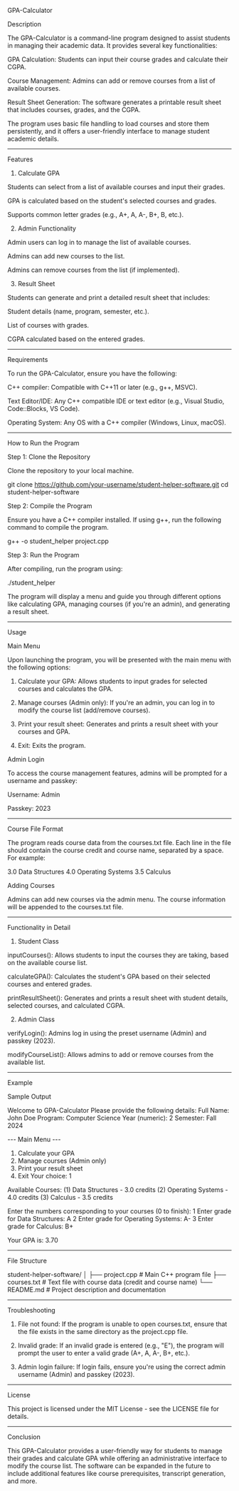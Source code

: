 GPA-Calculator

Description

The GPA-Calculator is a command-line program designed to assist students in managing their academic data. It provides several key functionalities:

GPA Calculation: Students can input their course grades and calculate their CGPA.

Course Management: Admins can add or remove courses from a list of available courses.

Result Sheet Generation: The software generates a printable result sheet that includes courses, grades, and the CGPA.


The program uses basic file handling to load courses and store them persistently, and it offers a user-friendly interface to manage student academic details.


---

Features

1. Calculate GPA

Students can select from a list of available courses and input their grades.

GPA is calculated based on the student's selected courses and grades.

Supports common letter grades (e.g., A+, A, A-, B+, B, etc.).



2. Admin Functionality

Admin users can log in to manage the list of available courses.

Admins can add new courses to the list.

Admins can remove courses from the list (if implemented).



3. Result Sheet

Students can generate and print a detailed result sheet that includes:

Student details (name, program, semester, etc.).

List of courses with grades.

CGPA calculated based on the entered grades.






---

Requirements

To run the GPA-Calculator, ensure you have the following:

C++ compiler: Compatible with C++11 or later (e.g., g++, MSVC).

Text Editor/IDE: Any C++ compatible IDE or text editor (e.g., Visual Studio, Code::Blocks, VS Code).

Operating System: Any OS with a C++ compiler (Windows, Linux, macOS).



---

How to Run the Program

Step 1: Clone the Repository

Clone the repository to your local machine.

git clone https://github.com/your-username/student-helper-software.git
cd student-helper-software

Step 2: Compile the Program

Ensure you have a C++ compiler installed. If using g++, run the following command to compile the program.

g++ -o student_helper project.cpp

Step 3: Run the Program

After compiling, run the program using:

./student_helper

The program will display a menu and guide you through different options like calculating GPA, managing courses (if you're an admin), and generating a result sheet.


---

Usage

Main Menu

Upon launching the program, you will be presented with the main menu with the following options:

1. Calculate your GPA: Allows students to input grades for selected courses and calculates the GPA.


2. Manage courses (Admin only): If you're an admin, you can log in to modify the course list (add/remove courses).


3. Print your result sheet: Generates and prints a result sheet with your courses and GPA.


4. Exit: Exits the program.



Admin Login

To access the course management features, admins will be prompted for a username and passkey:

Username: Admin

Passkey: 2023



---

Course File Format

The program reads course data from the courses.txt file. Each line in the file should contain the course credit and course name, separated by a space. For example:

3.0 Data Structures
4.0 Operating Systems
3.5 Calculus

Adding Courses

Admins can add new courses via the admin menu. The course information will be appended to the courses.txt file.


---

Functionality in Detail

1. Student Class

inputCourses(): Allows students to input the courses they are taking, based on the available course list.

calculateGPA(): Calculates the student's GPA based on their selected courses and entered grades.

printResultSheet(): Generates and prints a result sheet with student details, selected courses, and calculated CGPA.


2. Admin Class

verifyLogin(): Admins log in using the preset username (Admin) and passkey (2023).

modifyCourseList(): Allows admins to add or remove courses from the available list.



---

Example

Sample Output

Welcome to GPA-Calculator
Please provide the following details:
Full Name: John Doe
Program: Computer Science
Year (numeric): 2
Semester: Fall 2024

--- Main Menu ---
1) Calculate your GPA
2) Manage courses (Admin only)
3) Print your result sheet
0) Exit
Your choice: 1

Available Courses:
(1) Data Structures - 3.0 credits
(2) Operating Systems - 4.0 credits
(3) Calculus - 3.5 credits

Enter the numbers corresponding to your courses (0 to finish):
1
Enter grade for Data Structures: A
2
Enter grade for Operating Systems: A-
3
Enter grade for Calculus: B+

Your GPA is: 3.70


---

File Structure

student-helper-software/
│
├── project.cpp           # Main C++ program file
├── courses.txt           # Text file with course data (credit and course name)
└── README.md             # Project description and documentation


---

Troubleshooting

1. File not found: If the program is unable to open courses.txt, ensure that the file exists in the same directory as the project.cpp file.


2. Invalid grade: If an invalid grade is entered (e.g., "E"), the program will prompt the user to enter a valid grade (A+, A, A-, B+, etc.).


3. Admin login failure: If login fails, ensure you're using the correct admin username (Admin) and passkey (2023).




---

License

This project is licensed under the MIT License - see the LICENSE file for details.


---

Conclusion

This GPA-Calculator provides a user-friendly way for students to manage their grades and calculate GPA while offering an administrative interface to modify the course list. The software can be expanded in the future to include additional features like course prerequisites, transcript generation, and more.
